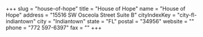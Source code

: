 +++
slug = "house-of-hope"
title = "House of Hope"
name = "House of Hope"
address = "15516 SW Osceola Street Suite B"
cityIndexKey = "city-fl-indiantown"
city = "Indiantown"
state = "FL"
postal = "34956"
website = ""
phone = "772 597-6397"
fax = ""
+++
